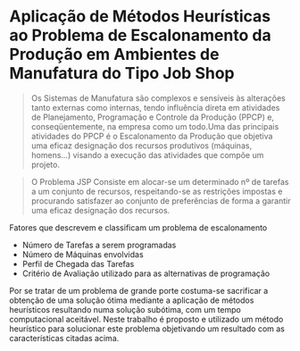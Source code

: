 # Aplicação de Métodos Heurísticas ao Problema de Escalonamento da Produção em Ambientes de Manufatura do Tipo Job Shop

  > Os Sistemas de Manufatura são complexos e sensíveis às alterações tanto externas como internas, tendo influência direta em atividades de Planejamento, Programação e Controle da Produção (PPCP) e, conseqüentemente, na empresa como um todo.Uma das principais atividades
do PPCP é o Escalonamento da Produção que objetiva uma eficaz designação dos recursos produtivos (máquinas, homens...) visando a execução das atividades que compõe um projeto.

> O Problema JSP
Consiste em alocar-se um determinado nº de tarefas a um conjunto de recursos, respeitando-se as restrições impostas e procurando satisfazer ao conjunto de preferências de forma a garantir uma eficaz designação dos recursos.

Fatores que descrevem e classificam um problema de escalonamento
- Número de Tarefas a serem programadas
- Número de Máquinas envolvidas
- Perfil de Chegada das Tarefas
- Critério de Avaliação utilizado para as alternativas de programação

Por se tratar de um problema de grande porte costuma-se sacrificar a obtenção de uma solução ótima mediante a aplicação de métodos heurísticos resultando numa solução subótima, com um tempo computacional aceitável. Neste trabalho é proposto e utilizado um método heurístico para solucionar este problema objetivando um resultado com as características citadas acima.

